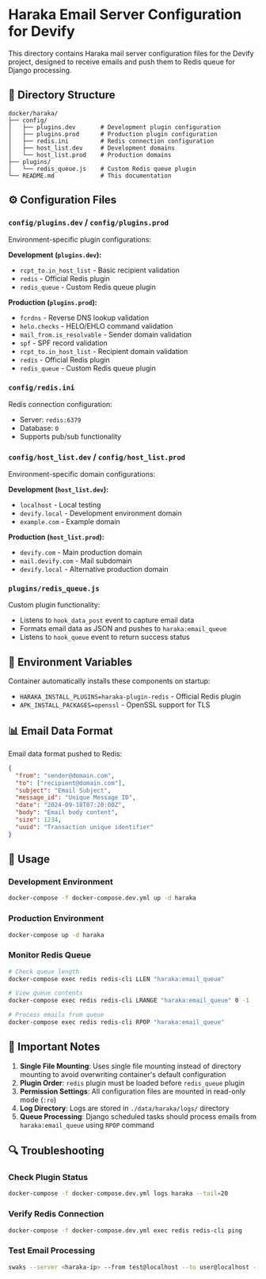 # Haraka Email Server Configuration for Devify

This directory contains Haraka mail server configuration files for the Devify project, designed to receive emails and push them to Redis queue for Django processing.

## 📁 Directory Structure

```
docker/haraka/
├── config/
│   ├── plugins.dev       # Development plugin configuration
│   ├── plugins.prod      # Production plugin configuration
│   ├── redis.ini         # Redis connection configuration
│   ├── host_list.dev     # Development domains
│   └── host_list.prod    # Production domains
├── plugins/
│   └── redis_queue.js    # Custom Redis queue plugin
└── README.md             # This documentation
```

## ⚙️ Configuration Files

### `config/plugins.dev` / `config/plugins.prod`
Environment-specific plugin configurations:

**Development (`plugins.dev`):**
- `rcpt_to.in_host_list` - Basic recipient validation
- `redis` - Official Redis plugin
- `redis_queue` - Custom Redis queue plugin

**Production (`plugins.prod`):**
- `fcrdns` - Reverse DNS lookup validation
- `helo.checks` - HELO/EHLO command validation
- `mail_from.is_resolvable` - Sender domain validation
- `spf` - SPF record validation
- `rcpt_to.in_host_list` - Recipient domain validation
- `redis` - Official Redis plugin
- `redis_queue` - Custom Redis queue plugin

### `config/redis.ini`
Redis connection configuration:
- Server: `redis:6379`
- Database: `0`
- Supports pub/sub functionality

### `config/host_list.dev` / `config/host_list.prod`
Environment-specific domain configurations:

**Development (`host_list.dev`):**
- `localhost` - Local testing
- `devify.local` - Development environment domain
- `example.com` - Example domain

**Production (`host_list.prod`):**
- `devify.com` - Main production domain
- `mail.devify.com` - Mail subdomain
- `devify.local` - Alternative production domain

### `plugins/redis_queue.js`
Custom plugin functionality:
- Listens to `hook_data_post` event to capture email data
- Formats email data as JSON and pushes to `haraka:email_queue`
- Listens to `hook_queue` event to return success status

## 🔧 Environment Variables

Container automatically installs these components on startup:
- `HARAKA_INSTALL_PLUGINS=haraka-plugin-redis` - Official Redis plugin
- `APK_INSTALL_PACKAGES=openssl` - OpenSSL support for TLS

## 📊 Email Data Format

Email data format pushed to Redis:

```json
{
  "from": "sender@domain.com",
  "to": ["recipient@domain.com"],
  "subject": "Email Subject",
  "message_id": "Unique Message ID",
  "date": "2024-09-18T07:20:00Z",
  "body": "Email body content",
  "size": 1234,
  "uuid": "Transaction unique identifier"
}
```

## 🚀 Usage

### Development Environment
```bash
docker-compose -f docker-compose.dev.yml up -d haraka
```

### Production Environment
```bash
docker-compose up -d haraka
```

### Monitor Redis Queue
```bash
# Check queue length
docker-compose exec redis redis-cli LLEN "haraka:email_queue"

# View queue contents
docker-compose exec redis redis-cli LRANGE "haraka:email_queue" 0 -1

# Process emails from queue
docker-compose exec redis redis-cli RPOP "haraka:email_queue"
```

## 📝 Important Notes

1. **Single File Mounting**: Uses single file mounting instead of directory mounting to avoid overwriting container's default configuration
2. **Plugin Order**: `redis` plugin must be loaded before `redis_queue` plugin
3. **Permission Settings**: All configuration files are mounted in read-only mode (`:ro`)
4. **Log Directory**: Logs are stored in `./data/haraka/logs/` directory
5. **Queue Processing**: Django scheduled tasks should process emails from `haraka:email_queue` using `RPOP` command

## 🔍 Troubleshooting

### Check Plugin Status
```bash
docker-compose -f docker-compose.dev.yml logs haraka --tail=20
```

### Verify Redis Connection
```bash
docker-compose -f docker-compose.dev.yml exec redis redis-cli ping
```

### Test Email Processing
```bash
swaks --server <haraka-ip> --from test@localhost --to user@localhost --data "Subject: Test\n\nTest message"
```